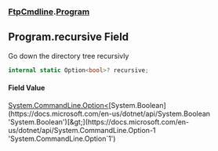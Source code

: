 ### [FtpCmdline](FtpCmdline.md 'FtpCmdline').[Program](Program.md 'FtpCmdline.Program')

## Program.recursive Field

Go down the directory tree recursivly

```csharp
internal static Option<bool>? recursive;
```

#### Field Value
[System.CommandLine.Option&lt;](https://docs.microsoft.com/en-us/dotnet/api/System.CommandLine.Option-1 'System.CommandLine.Option`1')[System.Boolean](https://docs.microsoft.com/en-us/dotnet/api/System.Boolean 'System.Boolean')[&gt;](https://docs.microsoft.com/en-us/dotnet/api/System.CommandLine.Option-1 'System.CommandLine.Option`1')